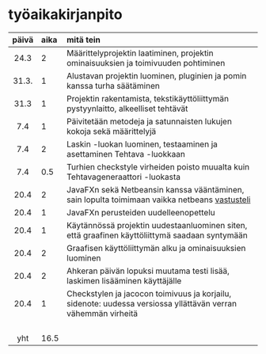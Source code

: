 # työaikakirjanpito

| päivä | aika | mitä tein  |
| :----:|:-----| :-----|
| 24.3  | 2    | Määrittelyprojektin laatiminen, projektin ominaisuuksien ja toimivuuden pohtiminen |
| 31.3. | 1    | Alustavan projektin luominen, pluginien ja pomin kanssa turha säätäminen |
| 31.3  | 1    | Projektin rakentamista, tekstikäyttöliittymän pystyynlaitto, alkeelliset tehtävät |
| 7.4   | 1    | Päivitetään metodeja ja satunnaisten lukujen kokoja sekä määrittelyjä |
| 7.4   | 2    | Laskin -luokan luominen, testaaminen ja asettaminen Tehtava -luokkaan |
| 7.4   | 0.5  | Turhien checkstyle virheiden poisto muualta kuin Tehtavageneraattori -luokasta |
| 20.4  | 2    | JavaFXn sekä Netbeansin kanssa vääntäminen, sain lopulta toimimaan vaikka netbeans [vastusteli](https://i.imgur.com/jBjIbaf.png)  |
| 20.4  | 1    | JavaFXn perusteiden uudelleenopettelu |
| 20.4  | 1    | Käytännössä projektin uudestaanluominen siten, että graafinen käyttöliittymä saadaan syntymään |
| 20.4  | 2    | Graafisen käyttöliittymän alku ja ominaisuuksien luominen |
| 20.4  | 2    | Ahkeran päivän lopuksi muutama testi lisää, laskimen lisääminen käyttäjälle |
| 20.4  | 1    | Checkstylen ja jacocon toimivuus ja korjailu, sidenote: uudessa versiossa yllättävän verran vähemmän virheitä |
|       |      |  |
|       |      |  |
|       |      |  |
|       |      |  |
| yht   | 16.5 |  | 
